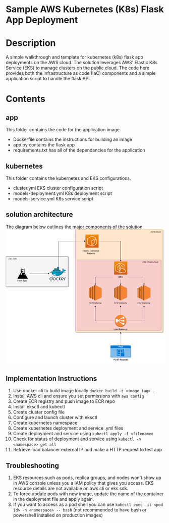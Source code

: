 # Sample AWS Kubernetes (K8s) Flask App Deployment


# Description
A simple walkthrough and template for kubernetes (k8s) flask app deployments on the AWS cloud. The solution leverages AWS' Elastic K8s Service (EKS) to manage clusters on the public cloud. The code here provides both the infrastructure as code (IaC) components and a simple application script to handle the flask API. 

# Contents

## app 
This folder contains the code for the application image. 
- Dockerfile contains the instructions for building an image
- app.py contains the flask app
- requirements.txt has all of the dependancies for the application

## kubernetes
This folder contains the kubernetes and EKS configurations. 
- cluster.yml EKS cluster configuration script
- models-deployment.yml K8s deployment script
- models-service.yml K8s service script

## solution architecture
The diagram below outlines the major components of the solution. 
<img src="assets/K8s_sample_app_archi.drawio.png" alt="solution diagram" width="600"/>

## Implementation Instructions
1. Use docker cli to build image locally `docker build -t <image_tag> .`
2. Install AWS cli and ensure you set permissions with `aws config`
3. Create ECR registry and push image to ECR repo
4. Install eksctl and kubectl 
5. Create cluster config file
6. Configure and launch cluster with eksctl
7. Create kubernetes namespace
8. Create kubernetes deployment and service .yml files
9. Create deployment and service using `kubectl apply -f <filename>` 
10. Check for status of deployment and service using `kubectl -n <namespace> get all`
11. Retrieve load balancer external IP and make a HTTP request to test app 

## Troubleshooting
1. EKS resources such as pods, replica groups, and nodes won't show up in AWS console unless you a IAM policy that gives you access. EKS resource details are not available on aws cli or eks sdk. 
2. To force update pods with new image, update the name of the container in the deployment file and apply again. 
3. If you want to access as a pod shell you can use `kubectl exec -it <pod id> -n <namespace> -- bash` (not recommended to have bash or powershell installed on production images) 

